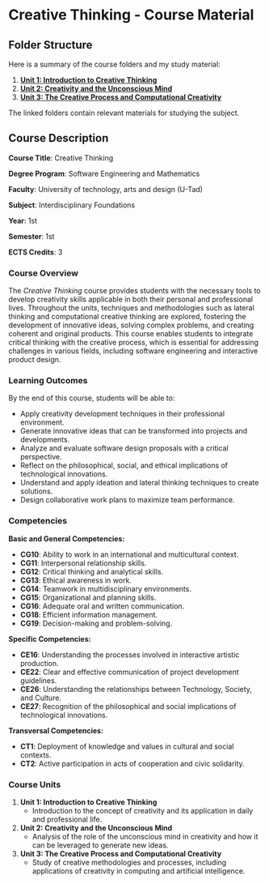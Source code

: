 # Creative Thinking - Course Material

## **Folder Structure**

Here is a summary of the course folders and my study material:

1. [**Unit 1: Introduction to Creative Thinking**](Unit_1/)
2. [**Unit 2: Creativity and the Unconscious Mind**](Unit_2/)
3. [**Unit 3: The Creative Process and Computational Creativity**](Unit_3/)

The linked folders contain relevant materials for studying the subject. 

## **Course Description**

**Course Title**: Creative Thinking

**Degree Program**: Software Engineering and Mathematics

**Faculty**: University of technology, arts and design (U-Tad)

**Subject**: Interdisciplinary Foundations

**Year**: 1st

**Semester**: 1st

**ECTS Credits**: 3

### **Course Overview**

The *Creative Thinking* course provides students with the necessary tools to develop creativity skills applicable in both their personal and professional lives. Throughout the units, techniques and methodologies such as lateral thinking and computational creative thinking are explored, fostering the development of innovative ideas, solving complex problems, and creating coherent and original products. This course enables students to integrate critical thinking with the creative process, which is essential for addressing challenges in various fields, including software engineering and interactive product design.

### **Learning Outcomes**

By the end of this course, students will be able to:

- Apply creativity development techniques in their professional environment.
- Generate innovative ideas that can be transformed into projects and developments.
- Analyze and evaluate software design proposals with a critical perspective.
- Reflect on the philosophical, social, and ethical implications of technological innovations.
- Understand and apply ideation and lateral thinking techniques to create solutions.
- Design collaborative work plans to maximize team performance.

### **Competencies**

**Basic and General Competencies:**

- **CG10**: Ability to work in an international and multicultural context.
- **CG11**: Interpersonal relationship skills.
- **CG12**: Critical thinking and analytical skills.
- **CG13**: Ethical awareness in work.
- **CG14**: Teamwork in multidisciplinary environments.
- **CG15**: Organizational and planning skills.
- **CG16**: Adequate oral and written communication.
- **CG18**: Efficient information management.
- **CG19**: Decision-making and problem-solving.

**Specific Competencies:**

- **CE16**: Understanding the processes involved in interactive artistic production.
- **CE22**: Clear and effective communication of project development guidelines.
- **CE26**: Understanding the relationships between Technology, Society, and Culture.
- **CE27**: Recognition of the philosophical and social implications of technological innovations.

**Transversal Competencies:**

- **CT1**: Deployment of knowledge and values in cultural and social contexts.
- **CT2**: Active participation in acts of cooperation and civic solidarity.

### **Course Units**

1. **Unit 1: Introduction to Creative Thinking**
    - Introduction to the concept of creativity and its application in daily and professional life.
2. **Unit 2: Creativity and the Unconscious Mind**
    - Analysis of the role of the unconscious mind in creativity and how it can be leveraged to generate new ideas.
3. **Unit 3: The Creative Process and Computational Creativity**
    - Study of creative methodologies and processes, including applications of creativity in computing and artificial intelligence.
